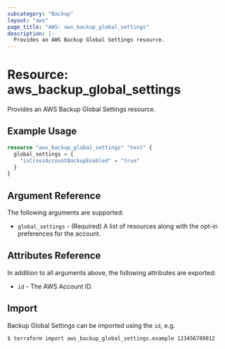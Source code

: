 ```yaml
---
subcategory: "Backup"
layout: "aws"
page_title: "AWS: aws_backup_global_settings"
description: |-
  Provides an AWS Backup Global Settings resource.
---
```


# Resource: aws_backup_global_settings

Provides an AWS Backup Global Settings resource.

## Example Usage

```terraform
resource "aws_backup_global_settings" "test" {
  global_settings = {
    "isCrossAccountBackupEnabled" = "true"
  }
}
```

## Argument Reference

The following arguments are supported:

* `global_settings` - (Required) A list of resources along with the opt-in preferences for the account.

## Attributes Reference

In addition to all arguments above, the following attributes are exported:

* `id` - The AWS Account ID.

## Import

Backup Global Settings can be imported using the `id`, e.g.

```
$ terraform import aws_backup_global_settings.example 123456789012
```
